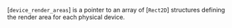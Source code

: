 [`device_render_areas`] is a pointer to an array of [`Rect2D`]
structures defining the render area for each physical device.